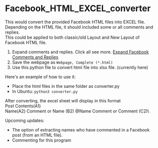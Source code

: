 # Facebook_HTML_EXCEL_converter
This would convert the provided Facebook HTML files into EXCEL file. Depending on the HTML file, it should included some or all comments and replies.\
This could be applied to both classic/old Layout and New Layout of Facebook HTML file.

1. Expand comments and replies. Click all see more. [Expand Facebook Comments and Replies](https://github.com/kionchan7/Facebook_expandCommentReplies_seemore)
2. Save the webpage as `Webpage, Complete (*.html)`
3. Use this python file to convert html file into xlsx file. (currently here)

Here's an example of how to use it:
* Place the html files in the same folder as converter.py
* In Ubuntu: `python3 converter.py`

After converting, the excel sheet will display in this format\
Post Contents(A1)\
Name(A2) Comment or Name (B2) @Name Comment or Comment (C2)\

Upcoming updates:
* The option of extracting names who have commented in a Facebook post (from an HTML file).
* Commenting for this program